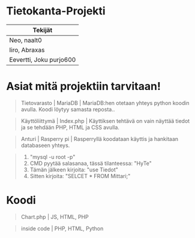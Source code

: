  # Tietokanta-Projekti
 
 | Tekijät |
 | --------- |
 | Neo, naalt0|
 | Iiro, Abraxas|
 | Eevertti, Joku purjo600 |
# Asiat mitä projektiin tarvitaan!

> Tietovarasto | MariaDB |
> MariaDB:hen otetaan yhteys python koodin avulla. Koodi löytyy samasta reposta..

> Käyttöliittymä | Index.php |
> Käyttiksen tehtävä on vain näyttää tiedot ja se tehdään PHP, HTML ja CSS avulla.

> Anturi | Rasperry pi |
> Rasperryllä koodataan käyttis ja hankitaan databaseen yhteys.

>1. "mysql -u root -p"
>2. CMD pyytää salasanaa, tässä tilanteessa: "HyTe"
>3. Tämän jälkeen kirjoita: "use Tiedot"
>4. Sitten kirjoita: "SELCET * FROM Mittari;"

# Koodi

> Chart.php | JS, HTML, PHP

> inside code | PHP, HTML, Python 
